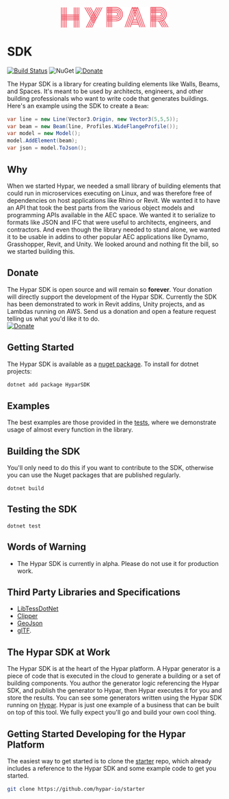 <img src="./hypar_logo.svg" width="300px" style="display: block;margin-left: auto;margin-right: auto;width: 50%;">

# SDK
[![Build Status](https://travis-ci.org/hypar-io/sdk.svg?branch=master)](https://travis-ci.org/hypar-io/sdk)
![NuGet](https://img.shields.io/nuget/v/HyparSDK.svg)
[![Donate](https://img.shields.io/badge/Donate-PayPal-green.svg)](https://www.paypal.com/cgi-bin/webscr?cmd=_s-xclick&hosted_button_id=3HBW7BYRSBZYE)

The Hypar SDK is a library for creating building elements like Walls, Beams, and Spaces. It's meant to be used by architects, engineers, and other building professionals who want to write code that generates buildings. Here's an example using the SDK to create a `Beam`:
```c#
var line = new Line(Vector3.Origin, new Vector3(5,5,5));
var beam = new Beam(line, Profiles.WideFlangeProfile());
var model = new Model();
model.AddElement(beam);
var json = model.ToJson();
```
## Why
When we started Hypar, we needed a small library of building elements that could run in microservices executing on Linux, and was therefore free of dependencies on host applications like Rhino or Revit. We wanted it to have an API that took the best parts from the various object models and programming APIs available in the AEC space. We wanted it to serialize to formats like JSON and IFC that were useful to architects, engineers, and contractors. And even though the library needed to stand alone, we wanted it to be usable in addins to other popular AEC applications like Dynamo, Grasshopper, Revit, and Unity. We looked around and nothing fit the bill, so we started building this. 

## Donate
The Hypar SDK is open source and will remain so **forever**. Your donation will directly support the development of the Hypar SDK. Currently the SDK has been demonstrated to work in Revit addins, Unity projects, and as Lambdas running on AWS. Send us a donation and open a feature request telling us what you'd like it to do.  
[![Donate](https://img.shields.io/badge/Donate-PayPal-green.svg)](https://www.paypal.com/cgi-bin/webscr?cmd=_s-xclick&hosted_button_id=3HBW7BYRSBZYE)

## Getting Started
The Hypar SDK is available as a [nuget package](https://www.nuget.org/packages/HyparSDK).
To install for dotnet projects:
```bash
dotnet add package HyparSDK
```

## Examples
The best examples are those provided in the [tests](https://github.com/hypar-io/sdk/tree/master/csharp/test/Hypar.SDK.Tests), where we demonstrate usage of almost every function in the library.

## Building the SDK
You'll only need to do this if you want to contribute to the SDK, otherwise you can use the Nuget packages that are published regularly.
```
dotnet build
```

## Testing the SDK
```
dotnet test
```

## Words of Warning
- The Hypar SDK is currently in alpha. Please do not use it for production work.

## Third Party Libraries and Specifications

- [LibTessDotNet](https://github.com/speps/LibTessDotNet)  
- [Clipper](http://www.angusj.com/delphi/clipper.php)
- [GeoJson](http://geojson.org/)
- [glTF](https://www.khronos.org/gltf/).

## The Hypar SDK at Work
The Hypar SDK is at the heart of the Hypar platform. A Hypar generator is a piece of code that is executed in the cloud to generate a building or a set of building components. You author the generator logic referencing the Hypar SDK, and publish the generator to Hypar, then Hypar executes it for you and store the results. You can see some generators written using the Hypar SDK running on [Hypar](https://hypar.io). Hypar is just one example of a business that can be built on top of this tool. We fully expect you'll go and build your own cool thing.

## Getting Started Developing for the Hypar Platform
The easiest way to get started is to clone the [starter](https://github.com/hypar-io/starter) repo, which already includes a reference to the Hypar SDK and some example code to get you started.
```bash
git clone https://github.com/hypar-io/starter
```
